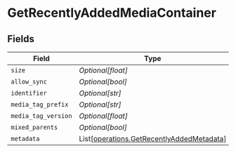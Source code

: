 # GetRecentlyAddedMediaContainer


## Fields

| Field                                                                                            | Type                                                                                             | Required                                                                                         | Description                                                                                      | Example                                                                                          |
| ------------------------------------------------------------------------------------------------ | ------------------------------------------------------------------------------------------------ | ------------------------------------------------------------------------------------------------ | ------------------------------------------------------------------------------------------------ | ------------------------------------------------------------------------------------------------ |
| `size`                                                                                           | *Optional[float]*                                                                                | :heavy_minus_sign:                                                                               | N/A                                                                                              | 50                                                                                               |
| `allow_sync`                                                                                     | *Optional[bool]*                                                                                 | :heavy_minus_sign:                                                                               | N/A                                                                                              |                                                                                                  |
| `identifier`                                                                                     | *Optional[str]*                                                                                  | :heavy_minus_sign:                                                                               | N/A                                                                                              | com.plexapp.plugins.library                                                                      |
| `media_tag_prefix`                                                                               | *Optional[str]*                                                                                  | :heavy_minus_sign:                                                                               | N/A                                                                                              | /system/bundle/media/flags/                                                                      |
| `media_tag_version`                                                                              | *Optional[float]*                                                                                | :heavy_minus_sign:                                                                               | N/A                                                                                              | 1680021154                                                                                       |
| `mixed_parents`                                                                                  | *Optional[bool]*                                                                                 | :heavy_minus_sign:                                                                               | N/A                                                                                              |                                                                                                  |
| `metadata`                                                                                       | List[[operations.GetRecentlyAddedMetadata](../../models/operations/getrecentlyaddedmetadata.md)] | :heavy_minus_sign:                                                                               | N/A                                                                                              |                                                                                                  |